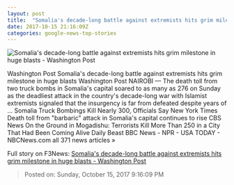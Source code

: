 ```yaml
---
layout: post
title:  "Somalia's decade-long battle against extremists hits grim milestone in huge blasts - Washington Post"
date: 2017-10-15 21:16:09Z
categories: google-news-top-stories
---
```


![Somalia's decade-long battle against extremists hits grim milestone in huge blasts - Washington Post](https://img.washingtonpost.com/rf/image_1484w/2010-2019/WashingtonPost/2017/10/15/Foreign/Images/AFP_TE1H9.jpg?t=20170517)

Washington Post Somalia's decade-long battle against extremists hits grim milestone in huge blasts Washington Post NAIROBI — The death toll from two truck bombs in Somalia's capital soared to as many as 276 on Sunday as the deadliest attack in the country's decade-long war with Islamist extremists signaled that the insurgency is far from defeated despite years of ... Somalia Truck Bombings Kill Nearly 300, Officials Say New York Times Death toll from "barbaric" attack in Somalia's capital continues to rise CBS News On the Ground in Mogadishu: Terrorists Kill More Than 250 in a City That Had Been Coming Alive Daily Beast BBC News - NPR - USA TODAY - NBCNews.com all 371 news articles »


Full story on F3News: [Somalia's decade-long battle against extremists hits grim milestone in huge blasts - Washington Post](http://www.f3nws.com/n/WpYtZH)

> Posted on: Sunday, October 15, 2017 9:16:09 PM
